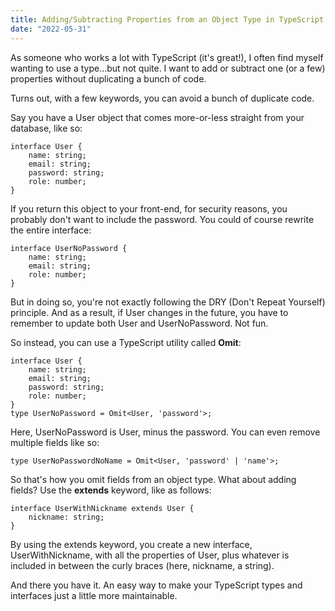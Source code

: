 ```yaml
---
title: Adding/Subtracting Properties from an Object Type in TypeScript
date: "2022-05-31"
---
```


As someone who works a lot with TypeScript (it's great!), I often find myself wanting to use a type...but not quite. I want to add or subtract one (or a few) properties without duplicating a bunch of code.

Turns out, with a few keywords, you can avoid a bunch of duplicate code.

Say you have a User object that comes more-or-less straight from your database, like so:

```tsx
interface User {
    name: string;
    email: string;
    password: string;
    role: number;
}
```
If you return this object to your front-end, for security reasons, you probably don't want to include the password. You could of course rewrite the entire interface:
```tsx
interface UserNoPassword {
    name: string;
    email: string;
    role: number;
}
```
But in doing so, you're not exactly following the DRY (Don't Repeat Yourself) principle. And as a result, if User changes in the future, you have to remember to update both User and UserNoPassword. Not fun.

So instead, you can use a TypeScript utility called **Omit**:

```tsx
interface User {
    name: string;
    email: string;
    password: string;
    role: number;
}
type UserNoPassword = Omit<User, 'password'>;
```
Here, UserNoPassword is User, minus the password. You can even remove multiple fields like so:
```tsx
type UserNoPasswordNoName = Omit<User, 'password' | 'name'>;
```
So that's how you omit fields from an object type. What about adding fields? Use the **extends** keyword, like as follows:

```tsx
interface UserWithNickname extends User {
    nickname: string;
}
```

By using the extends keyword, you create a new interface, UserWithNickname, with all the properties of User, plus whatever is included in between the curly braces (here, nickname, a string).

And there you have it. An easy way to make your TypeScript types and interfaces just a little more maintainable.